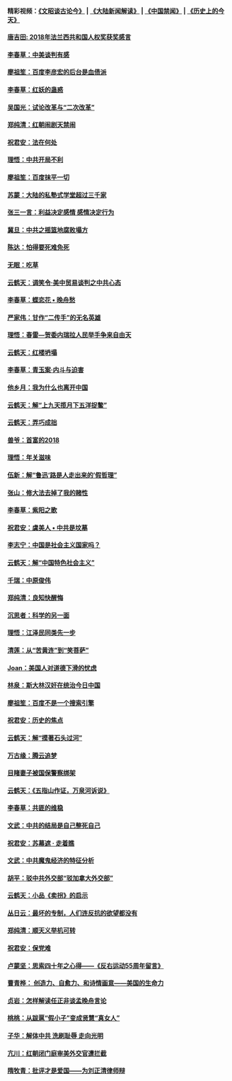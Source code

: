 #### 精彩视频：[《文昭谈古论今》](https://github.com/gfw-breaker/wenzhao) | [《大陆新闻解读》](https://github.com/gfw-breaker/ntdtv-comedy) | [《中国禁闻》](https://github.com/gfw-breaker/ntdtv-news) | [《历史上的今天》](https://github.com/gfw-breaker/today-in-history) 

#### [唐吉田: 2018年法兰西共和国人权奖获奖感言](../pages/nsc993/n11021537.md?t=02031519) 

#### [李春草：中美谈判有感](../pages/nsc993/n11019776.md?t=02031519) 

#### [廖祖笙：百度李彦宏的后台是血债派](../pages/nsc993/n11019767.md?t=02031519) 

#### [李春草：红妖的蛊惑](../pages/nsc993/n11017095.md?t=02031519) 

#### [吴国光：试论改革与“二次改革”](../pages/nsc993/n11017055.md?t=02031519) 

#### [郑纯清：红朝闹剧天禁闹](../pages/nsc993/n11017030.md?t=02031519) 

#### [祝君安：法在何处](../pages/nsc993/n11017021.md?t=02031519) 

#### [理悟：中共开局不利](../pages/nsc993/n11016938.md?t=02031519) 

#### [廖祖笙：百度抹平一切](../pages/nsc993/n11014925.md?t=02031519) 

#### [苏蒙：大陆的私塾式学堂超过三千家](../pages/nsc993/n11014334.md?t=02031519) 

#### [张三一言：利益决定感情 感情决定行为](../pages/nsc993/n11012463.md?t=02031519) 

#### [冀旦：中共之摇篮地腐败塌方](../pages/nsc993/n11009533.md?t=02031519) 

#### [陈达：怕得要死难免死](../pages/nsc993/n11009520.md?t=02031519) 

#### [无眠：吃草](../pages/nsc993/n11007940.md?t=02031519) 

#### [云鹤天：调笑令‧美中贸易谈判之中共心态](../pages/nsc993/n11007670.md?t=02031519) 

#### [李春草：蝶恋花  •  晚舟愁](../pages/nsc993/n11006605.md?t=02031519) 

#### [严家伟：甘作“二传手”的无名英雄](../pages/nsc993/n11005340.md?t=02031519) 

#### [理悟：春雷—贺委内瑞拉人民举手争来自由天](../pages/nsc993/n11005334.md?t=02031519) 

#### [云鹤天：红楼坍塌](../pages/nsc993/n11005318.md?t=02031519) 

#### [李春草：青玉案·内斗与迫害](../pages/nsc993/n11005306.md?t=02031519) 

#### [他乡月：我为什么也离开中国](../pages/nsc993/n11003553.md?t=02031519) 

#### [云鹤天：解“上九天揽月下五洋捉鳖”](../pages/nsc993/n11000750.md?t=02031519) 

#### [云鹤天：弄巧成拙](../pages/nsc993/n11000722.md?t=02031519) 

#### [兽爷：首富的2018](../pages/nsc993/n11000693.md?t=02031519) 

#### [理悟：年关滋味](../pages/nsc993/n10998847.md?t=02031519) 

#### [伍新：解“鲁迅‘路是人走出来的’假哲理”](../pages/nsc993/n10998777.md?t=02031519) 

#### [张山：修大法去掉了我的赌性](../pages/nsc993/n10997702.md?t=02031519) 

#### [李春草：紫阳之歌](../pages/nsc993/n10997679.md?t=02031519) 

#### [祝君安：虞美人 • 中共是坟墓](../pages/nsc993/n10996090.md?t=02031519) 

#### [李志宁：中国是社会主义国家吗？](../pages/nsc993/n10996097.md?t=02031519) 

#### [云鹤天：解“中国特色社会主义”](../pages/nsc993/n10996043.md?t=02031519) 

#### [千瑞：中原俊伟](../pages/nsc993/n10995401.md?t=02031519) 

#### [郑纯清：良知快醒悔](../pages/nsc993/n10995385.md?t=02031519) 

#### [沉思者：科学的另一面](../pages/nsc993/n10996074.md?t=02031519) 

#### [理悟：江泽民同类先一步](../pages/nsc993/n10995378.md?t=02031519) 

#### [清莲：从“苦黄连”到“笑菩萨”](../pages/nsc993/n10995466.md?t=02031519) 

#### [Joan：美国人对道德下滑的忧虑](../pages/nsc993/n10995424.md?t=02031519) 

#### [林泉：斯大林汉奸在统治今日中国](../pages/nsc993/n10995210.md?t=02031519) 

#### [廖祖笙：百度不是一个搜索引擎](../pages/nsc993/n10994961.md?t=02031519) 

#### [祝君安：历史的焦点](../pages/nsc993/n10994925.md?t=02031519) 

#### [云鹤天：解“摸著石头过河”](../pages/nsc993/n10993325.md?t=02031519) 

#### [万古缘：腾云追梦](../pages/nsc993/n10993120.md?t=02031519) 

#### [目睹妻子被国保警察绑架](../pages/nsc993/n10991525.md?t=02031519) 

#### [云鹤天：《五指山作证，万泉河诉说》](../pages/nsc993/n10991603.md?t=02031519) 

#### [李春草：共匪的维稳](../pages/nsc993/n10991348.md?t=02031519) 

#### [文武：中共的结局是自己整死自己](../pages/nsc993/n10989899.md?t=02031519) 

#### [祝君安：苏幕遮 · 走着瞧](../pages/nsc993/n10988901.md?t=02031519) 

#### [文武：中共魔鬼经济的特征分析](../pages/nsc993/n10987387.md?t=02031519) 

#### [胡平：驳中共外交部“驳加拿大外交部”](../pages/nsc993/n10987378.md?t=02031519) 

#### [云鹤天：小品《卖拐》的启示](../pages/nsc993/n10984392.md?t=02031519) 

#### [丛日云：最坏的专制，人们连反抗的欲望都没有](../pages/nsc993/n10984377.md?t=02031519) 

#### [郑纯清：顺天义举机可转](../pages/nsc993/n10984369.md?t=02031519) 

#### [祝君安：保党难](../pages/nsc993/n10984362.md?t=02031519) 

#### [卢蒙坚：思索四十年之心得——《反右运动55周年留言》](../pages/nsc993/n10984355.md?t=02031519) 

#### [曹青桦： 创造力、自愈力、和诗情画意——美国的生命力](../pages/nsc993/n10984216.md?t=02031519) 

#### [贞岩：怎样解读任正非谈孟晚舟言论](../pages/nsc993/n10984650.md?t=02031519) 

#### [桃桃：从跋扈“假小子”变成贤慧“真女人”](../pages/nsc993/n10984416.md?t=02031519) 

#### [子华：解体中共 洗刷耻辱 走向光明](../pages/nsc993/n10984019.md?t=02031519) 

#### [亢川：红朝闭门庭审美外交官遭拦截](../pages/nsc993/n10984050.md?t=02031519) 

#### [隋牧青：批评才是爱国——为刘正清律师辩](../pages/nsc993/n10983057.md?t=02031519) 

